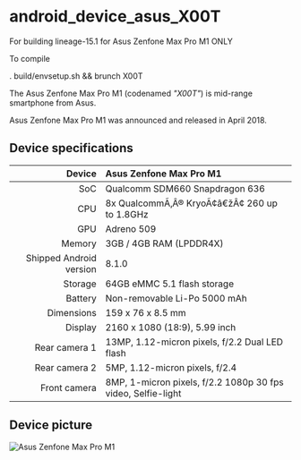 # android_device_asus_X00T
For building lineage-15.1 for Asus Zenfone Max Pro M1 ONLY

To compile

. build/envsetup.sh && brunch X00T

The Asus Zenfone Max Pro M1 (codenamed _"X00T"_) is mid-range smartphone from Asus.

Asus Zenfone Max Pro M1 was announced and released in April 2018.

## Device specifications

| Device       | Asus Zenfone Max Pro M1                         |
| -----------: | :---------------------------------------------- |
| SoC          | Qualcomm SDM660 Snapdragon 636                  |
| CPU          | 8x QualcommÃ‚Â® KryoÃ¢â€žÂ¢ 260 up to 1.8GHz          |
| GPU          | Adreno 509                                      |
| Memory       | 3GB / 4GB RAM (LPDDR4X)                         |
| Shipped Android version | 8.1.0                                |
| Storage      | 64GB eMMC 5.1 flash storage                     |
| Battery      | Non-removable Li-Po 5000 mAh                    |
| Dimensions   | 159 x 76 x 8.5 mm                               |
| Display      | 2160 x 1080 (18:9), 5.99 inch                   |
| Rear camera 1 | 13MP, 1.12-micron pixels, f/2.2 Dual LED flash |
| Rear camera 2 | 5MP, 1.12-micron pixels, f/2.4                 |
| Front camera | 8MP, 1-micron pixels, f/2.2 1080p 30 fps video, Selfie-light|

## Device picture

![Asus Zenfone Max Pro M1](https://i-cdn.phonearena.com/images/articles/320775-image/Asus-ZenFone-Max-Pro-M1.jpg)
